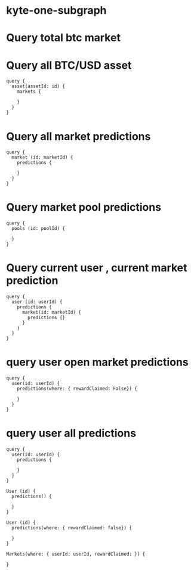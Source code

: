 # kyte-one-subgraph

# Query total btc market

# Query all BTC/USD asset
```
query {
  asset(assetId: id) {
    markets {

    }
  }
}
```

# Query all market predictions
```
query {
  market (id: marketId) {
    predictions {

    }
  }
}
```

# Query market pool predictions
```
query {
  pools (id: poolId) {

  }
}
```

# Query current user , current market prediction
```
query {
  user (id: userId) {
    predictions {
      market(id: marketId) {
        predictions {}
      }
    }
  }
}
```

# query user open market predictions
```
query {
  user(id: userId) {
    predictions(where: { rewardClaimed: False}) {

    }
  }
}
```

# query user all predictions
```
query {
  user(id: userId) {
    predictions {

    }
  }
}
```

```
User (id) {
  predictions() {

  }
}
```

```
User (id) {
  predictions(where: { rewardClaimed: false}) {

  }
}
```

```
Markets(where: { userId: userId, rewardClaimed: }) {

}
```

